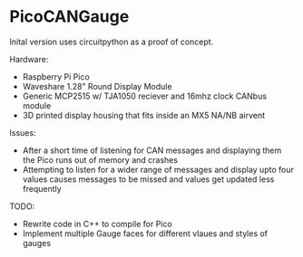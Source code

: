 # PicoCANGauge
Inital version uses circuitpython as a proof of concept.

Hardware:
- Raspberry Pi Pico
- Waveshare 1.28" Round Display Module
- Generic MCP2515  w/ TJA1050 reciever and 16mhz clock CANbus module
- 3D printed display housing that fits inside an MX5 NA/NB airvent

Issues:
- After a short time of listening for CAN messages and displaying them the Pico runs out of memory and crashes
- Attempting to listen for a wider range of messages and display upto four values causes messages to be missed and values get updated less frequently

TODO: 
- Rewrite code in C++ to compile for Pico
- Implement multiple Gauge faces for different vlaues and styles of gauges


